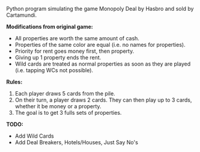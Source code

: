 Python program simulating the game Monopoly Deal by Hasbro and sold by Cartamundi.

**Modifications from original game:**

* All properties are worth the same amount of cash.
* Properties of the same color are equal (i.e. no names for properties).
* Priority for rent goes money first, then property.
* Giving up 1 property ends the rent.
* Wild cards are treated as normal properties as soon as they are played (i.e. tapping WCs not possible).
 
**Rules:**
 
1. Each player draws 5 cards from the pile. 
1. On their turn, a player draws 2 cards. They can then play up to 3 cards, whether it be money or a property. 
1. The goal is to get 3 fulls sets of properties. 

**TODO:**

* Add Wild Cards
* Add Deal Breakers, Hotels/Houses, Just Say No's

